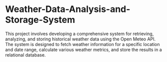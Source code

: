 # Weather-Data-Analysis-and-Storage-System

This project involves developing a comprehensive system for retrieving, analyzing, and storing historical weather data using the Open Meteo API. The system is designed to fetch weather information for a specific location and date range, calculate various weather metrics, and store the results in a relational database.

